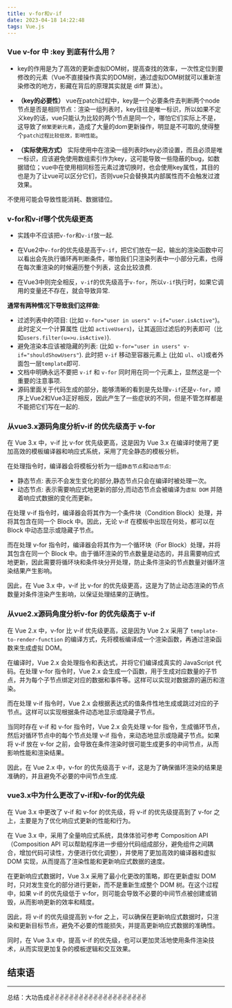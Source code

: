 ```yaml
---
title: v-for和v-if
date: 2023-04-18 14:22:48
tags: Vue.js
---
```


<meta name="referrer" content="no-referrer"/>

### Vue  v-for 中 :key 到底有什么用？

-  key的作用是为了高效的更新虚拟DOM树，提高查找的效率，一次性定位到要修改的元素（Vue不直接操作真实的DOM树，通过虚拟DOM树就可以重新渲染修改的地方，影藏在背后的原理其实就是 diff 算法）。

-    **（key的必要性）** vue在patch过程中，key是一个必要条件去判断两个node节点是否是相同节点：渲染一组列表时，key往往是唯一标识，所以如果不定义key的话，vue只能认为比较的两个节点是同一个，哪怕它们实际上不是，这导致了`频繁更新元素`，造成了大量的dom更新操作，明显是不可取的,使得整个`patch过程比较低效，影响性能`。

-    **（实际使用方式）** 实际使用中在渲染一组列表时key必须设置，而且必须是唯一标识，应该避免使用数组索引作为key，这可能导致一些隐蔽的bug，如数据错位；vue中在使用相同标签元素过渡切换时，也会使用key属性，其目的也是为了让vue可以区分它们，否则vue只会替换其内部属性而不会触发过渡效果。

不使用可能会导致性能消耗、数据错位。

### v-for和v-if哪个优先级更高

-   实践中不应该把`v-for`和`v-if`放一起.
-   在Vue2中`v-for`的优先级是高于`v-if`，把它们放在一起，输出的渲染函数中可以看出会先执行循环再判断条件，哪怕我们只渲染列表中一小部分元素，也得在每次重渲染的时候遍历整个列表，这会比较浪费.

-   在Vue3中则完全相反，`v-if`的优先级高于`v-for`，所以`v-if`执行时，如果它调用的变量还不存在，就会导致异常.

**通常有两种情况下导致我们这样做:**

-  过滤列表中的项目: (比如 `v-for="user in users" v-if="user.isActive"`)。此时定义一个计算属性 (比如 `activeUsers`)，让其返回过滤后的列表即可（比如`users.filter(u=>u.isActive)`).
-   避免渲染本应该被隐藏的列表: (比如 `v-for="user in users" v-if="shouldShowUsers"`). 此时把 `v-if` 移动至容器元素上 (比如 `ul`、`ol`)或者外面包一层`template`即可.
-  文档中明确永远不要把 `v-if` 和 `v-for` 同时用在同一个元素上，显然这是一个重要的注意事项.
-  源码里面关于代码生成的部分，能够清晰的看到是先处理`v-if`还是`v-for`，顺序上Vue2和Vue3正好相反，因此产生了一些症状的不同，但是不管怎样都是不能把它们写在一起的.

### 从vue3.x源码角度分析v-if 的优先级高于 v-for

在 Vue 3.x 中，v-if 比 v-for 优先级更高，这是因为 Vue 3.x 在编译时使用了更加高效的模板编译器和响应式系统，采用了完全静态的模板分析。

在处理指令时，编译器会将模板分析为一组`静态节点`和`动态节点`:

* 静态节点: 表示不会发生变化的部分,静态节点只会在编译时被处理一次。
* 动态节点: 表示需要响应式地更新的部分,而动态节点会被编译为`虚拟 DOM` 并随着响应式数据的变化而更新。

在处理 v-if 指令时，编译器会将其作为一个条件块（Condition Block）处理，并将其包含在同一个 Block 中。因此，无论 v-if 在模板中出现在何处，都可以在 Block 中动态显示或隐藏子节点。

而在处理 v-for 指令时，编译器会将其作为一个循环块（For Block）处理，并将其包含在同一个 Block 中。由于循环渲染的节点数量是动态的，并且需要响应式地更新，因此需要将循环块和条件块分开处理，防止条件渲染的节点数量对循环渲染结果产生影响。

因此，在 Vue 3.x 中，v-if 比 v-for 的优先级更高，这是为了防止动态渲染的节点数量对条件渲染产生影响，以保证处理结果的正确性。

### 从vue2.x源码角度分析v-for 的优先级高于 v-if

在 Vue 2.x 中，v-for 比 v-if 优先级更高，这是因为 Vue 2.x 采用了 `template-to-render-function` 的编译方式，先将模板编译成一个渲染函数，再通过渲染函数来生成虚拟 DOM。

在编译时，Vue 2.x 会处理指令和表达式，并将它们编译成真实的 JavaScript 代码。在处理 v-for 指令时，Vue 2.x 会生成一个函数，用于生成对应数量的子节点，并为每个子节点绑定对应的数据和事件等。这样可以实现对数据源的遍历和渲染。

而在处理 v-if 指令时，Vue 2.x 会根据表达式的值条件性地生成或跳过对应的子节点。这样可以实现根据条件动态地显示或隐藏子节点。

当同时存在 v-if 和 v-for 指令时，Vue 2.x 会先处理 v-for 指令，生成循环节点，然后对循环节点中的每个节点处理 v-if 指令，来动态地显示或隐藏子节点。如果将 v-if 放在 v-for 之前，会导致在条件渲染时很可能生成更多的中间节点，从而影响性能和渲染结果。

因此，在 Vue 2.x 中，v-for 的优先级高于 v-if，这是为了确保循环渲染的结果是准确的，并且避免不必要的中间节点生成.
### vue3.x中为什么更改了v-if和v-for的优先级

在 Vue 3.x 中更改了 v-if 和 v-for 的优先级，将 v-if 的优先级提高到了 v-for 之上，主要是为了优化响应式更新的性能和行为。

在 Vue 3.x 中，采用了全量响应式系统，具体体验可参考 Composition API（Composition API 可以帮助程序进一步细分代码组成部分，避免组件之间耦合，增加代码可读性，方便进行优化调整），并使用了更加高效的编译器和虚拟 DOM 实现，从而提高了渲染性能和更新响应式数据的速度。

在更新响应式数据时，Vue 3.x 采用了最小化更改的策略，即在更新虚拟 DOM 时，只对发生变化的部分进行更新，而不是重新生成整个 DOM 树。在这个过程中，如果 v-if 的优先级低于 v-for，则可能会导致不必要的中间节点被创建或销毁，从而影响更新的效率和精度。

因此，将 v-if 的优先级提高到 v-for 之上，可以确保在更新响应式数据时，只渲染和更新目标节点，避免不必要的性能损失，并提高更新响应式数据的准确性。

同时，在 Vue 3.x 中，提高 v-if 的优先级，也可以更加灵活地使用条件渲染技术，从而实现更加复杂的模板逻辑和交互效果。
## 结束语
---
总结：大功告成✌️✌️✌️✌️✌️✌️✌️✌️✌️✌️✌️✌️✌️✌️✌️✌️✌️✌️✌️✌️